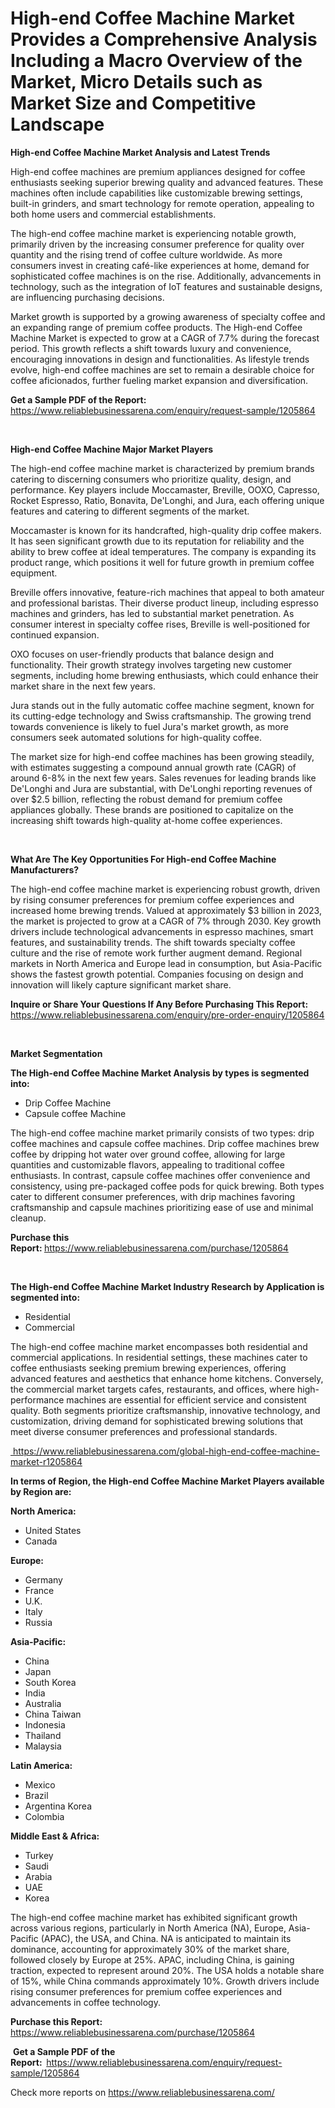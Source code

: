<p><h1>High-end Coffee Machine Market Provides a Comprehensive Analysis Including a Macro Overview of the Market, Micro Details such as Market Size and Competitive Landscape</h1></p><p><strong>High-end Coffee Machine Market Analysis and Latest Trends</strong></p>
<p><p>High-end coffee machines are premium appliances designed for coffee enthusiasts seeking superior brewing quality and advanced features. These machines often include capabilities like customizable brewing settings, built-in grinders, and smart technology for remote operation, appealing to both home users and commercial establishments.</p><p>The high-end coffee machine market is experiencing notable growth, primarily driven by the increasing consumer preference for quality over quantity and the rising trend of coffee culture worldwide. As more consumers invest in creating café-like experiences at home, demand for sophisticated coffee machines is on the rise. Additionally, advancements in technology, such as the integration of IoT features and sustainable designs, are influencing purchasing decisions.</p><p>Market growth is supported by a growing awareness of specialty coffee and an expanding range of premium coffee products. The High-end Coffee Machine Market is expected to grow at a CAGR of 7.7% during the forecast period. This growth reflects a shift towards luxury and convenience, encouraging innovations in design and functionalities. As lifestyle trends evolve, high-end coffee machines are set to remain a desirable choice for coffee aficionados, further fueling market expansion and diversification.</p></p>
<p><strong>Get a Sample PDF of the Report:&nbsp;</strong> <a href="https://www.reliablebusinessarena.com/enquiry/request-sample/1205864?utm_campaign=2182&utm_medium=2&utm_source=Github&utm_content=ia&utm_term=05042025&utm_id=high-end-coffee-machine">https://www.reliablebusinessarena.com/enquiry/request-sample/1205864</a></p>
<p>&nbsp;</p>
<p><strong>High-end Coffee Machine Major Market Players</strong></p>
<p><p>The high-end coffee machine market is characterized by premium brands catering to discerning consumers who prioritize quality, design, and performance. Key players include Moccamaster, Breville, OOXO, Capresso, Rocket Espresso, Ratio, Bonavita, De'Longhi, and Jura, each offering unique features and catering to different segments of the market.</p><p>Moccamaster is known for its handcrafted, high-quality drip coffee makers. It has seen significant growth due to its reputation for reliability and the ability to brew coffee at ideal temperatures. The company is expanding its product range, which positions it well for future growth in premium coffee equipment.</p><p>Breville offers innovative, feature-rich machines that appeal to both amateur and professional baristas. Their diverse product lineup, including espresso machines and grinders, has led to substantial market penetration. As consumer interest in specialty coffee rises, Breville is well-positioned for continued expansion.</p><p>OXO focuses on user-friendly products that balance design and functionality. Their growth strategy involves targeting new customer segments, including home brewing enthusiasts, which could enhance their market share in the next few years.</p><p>Jura stands out in the fully automatic coffee machine segment, known for its cutting-edge technology and Swiss craftsmanship. The growing trend towards convenience is likely to fuel Jura's market growth, as more consumers seek automated solutions for high-quality coffee.</p><p>The market size for high-end coffee machines has been growing steadily, with estimates suggesting a compound annual growth rate (CAGR) of around 6-8% in the next few years. Sales revenues for leading brands like De'Longhi and Jura are substantial, with De'Longhi reporting revenues of over $2.5 billion, reflecting the robust demand for premium coffee appliances globally. These brands are positioned to capitalize on the increasing shift towards high-quality at-home coffee experiences.</p></p>
<p>&nbsp;</p>
<p><strong>What Are The Key Opportunities For High-end Coffee Machine Manufacturers?</strong></p>
<p><p>The high-end coffee machine market is experiencing robust growth, driven by rising consumer preferences for premium coffee experiences and increased home brewing trends. Valued at approximately $3 billion in 2023, the market is projected to grow at a CAGR of 7% through 2030. Key growth drivers include technological advancements in espresso machines, smart features, and sustainability trends. The shift towards specialty coffee culture and the rise of remote work further augment demand. Regional markets in North America and Europe lead in consumption, but Asia-Pacific shows the fastest growth potential. Companies focusing on design and innovation will likely capture significant market share.</p></p>
<p><strong>Inquire or Share Your Questions If Any Before Purchasing This Report:</strong> <a href="https://www.reliablebusinessarena.com/enquiry/pre-order-enquiry/1205864?utm_campaign=2182&utm_medium=2&utm_source=Github&utm_content=ia&utm_term=05042025&utm_id=high-end-coffee-machine">https://www.reliablebusinessarena.com/enquiry/pre-order-enquiry/1205864</a></p>
<p>&nbsp;</p>
<p><strong>Market Segmentation</strong></p>
<p><strong>The High-end Coffee Machine Market Analysis by types is segmented into:</strong></p>
<p><ul><li>Drip Coffee Machine</li><li>Capsule coffee Machine</li></ul></p>
<p><p>The high-end coffee machine market primarily consists of two types: drip coffee machines and capsule coffee machines. Drip coffee machines brew coffee by dripping hot water over ground coffee, allowing for large quantities and customizable flavors, appealing to traditional coffee enthusiasts. In contrast, capsule coffee machines offer convenience and consistency, using pre-packaged coffee pods for quick brewing. Both types cater to different consumer preferences, with drip machines favoring craftsmanship and capsule machines prioritizing ease of use and minimal cleanup.</p></p>
<p><strong>Purchase this Report:&nbsp;</strong><a href="https://www.reliablebusinessarena.com/purchase/1205864?utm_campaign=2182&utm_medium=2&utm_source=Github&utm_content=ia&utm_term=05042025&utm_id=high-end-coffee-machine">https://www.reliablebusinessarena.com/purchase/1205864</a></p>
<p>&nbsp;</p>
<p><strong>The High-end Coffee Machine Market Industry Research by Application is segmented into:</strong></p>
<p><ul><li>Residential</li><li>Commercial</li></ul></p>
<p><p>The high-end coffee machine market encompasses both residential and commercial applications. In residential settings, these machines cater to coffee enthusiasts seeking premium brewing experiences, offering advanced features and aesthetics that enhance home kitchens. Conversely, the commercial market targets cafes, restaurants, and offices, where high-performance machines are essential for efficient service and consistent quality. Both segments prioritize craftsmanship, innovative technology, and customization, driving demand for sophisticated brewing solutions that meet diverse consumer preferences and professional standards.</p></p>
<p><a href="https://www.reliablebusinessarena.com/global-high-end-coffee-machine-market-r1205864?utm_campaign=2182&utm_medium=2&utm_source=Github&utm_content=ia&utm_term=05042025&utm_id=high-end-coffee-machine">&nbsp;https://www.reliablebusinessarena.com/global-high-end-coffee-machine-market-r1205864</a></p>
<p><strong>In terms of Region, the High-end Coffee Machine Market Players available by Region are:</strong></p>
<p>
    <p> <strong> North America: </strong>
        <ul>
            <li>United States</li>
            <li>Canada</li>
        </ul>
        </p> 
    <p> <strong> Europe: </strong>
        <ul>
            <li>Germany</li>
            <li>France</li>
            <li>U.K.</li>
            <li>Italy</li>
            <li>Russia</li>
        </ul>
        </p> 
    <p> <strong> Asia-Pacific: </strong>
        <ul>
            <li>China</li>
            <li>Japan</li>
            <li>South Korea</li>
            <li>India</li>
            <li>Australia</li>
            <li>China Taiwan</li>
            <li>Indonesia</li>
            <li>Thailand</li>
            <li>Malaysia</li>
        </ul>
        </p> 
    <p> <strong> Latin America: </strong>
        <ul>
            <li>Mexico</li>
            <li>Brazil</li>
            <li>Argentina Korea</li>
            <li>Colombia</li>
        </ul>
        </p> 
    <p> <strong> Middle East & Africa: </strong>
        <ul>
            <li>Turkey</li>
            <li>Saudi</li>
            <li>Arabia</li>
            <li>UAE</li>
            <li>Korea</li>
        </ul>
    </p>
    </p>
<p><p>The high-end coffee machine market has exhibited significant growth across various regions, particularly in North America (NA), Europe, Asia-Pacific (APAC), the USA, and China. NA is anticipated to maintain its dominance, accounting for approximately 30% of the market share, followed closely by Europe at 25%. APAC, including China, is gaining traction, expected to represent around 20%. The USA holds a notable share of 15%, while China commands approximately 10%. Growth drivers include rising consumer preferences for premium coffee experiences and advancements in coffee technology.</p></p>
<p><strong>Purchase this Report: </strong><a href="https://www.reliablebusinessarena.com/purchase/1205864?utm_campaign=2182&utm_medium=2&utm_source=Github&utm_content=ia&utm_term=05042025&utm_id=high-end-coffee-machine">https://www.reliablebusinessarena.com/purchase/1205864</a></p>
<p>&nbsp;<strong>Get a Sample PDF of the Report:&nbsp;&nbsp;</strong><a href="https://www.reliablebusinessarena.com/enquiry/request-sample/1205864?utm_campaign=2182&utm_medium=2&utm_source=Github&utm_content=ia&utm_term=05042025&utm_id=high-end-coffee-machine">https://www.reliablebusinessarena.com/enquiry/request-sample/1205864</a></p>
<p><strong></strong></p>
<p>Check more reports on <a href="https://www.reliablebusinessarena.com/?utm_campaign=2182&utm_medium=2&utm_source=Github&utm_content=ia&utm_term=05042025&utm_id=high-end-coffee-machine">https://www.reliablebusinessarena.com/</a></p>